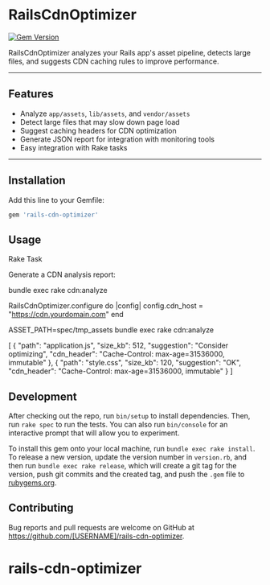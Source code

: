 # RailsCdnOptimizer

[![Gem Version](https://badge.fury.io/rb/rails-cdn-optimizer.svg)](https://badge.fury.io/rb/rails-cdn-optimizer)

RailsCdnOptimizer analyzes your Rails app's asset pipeline, detects large files, and suggests CDN caching rules to improve performance.

---

## Features

- Analyze `app/assets`, `lib/assets`, and `vendor/assets`
- Detect large files that may slow down page load
- Suggest caching headers for CDN optimization
- Generate JSON report for integration with monitoring tools
- Easy integration with Rake tasks

---

## Installation

Add this line to your Gemfile:

```ruby
gem 'rails-cdn-optimizer'

```

## Usage

Rake Task

Generate a CDN analysis report:

bundle exec rake cdn:analyze


RailsCdnOptimizer.configure do |config|
  config.cdn_host = "https://cdn.yourdomain.com"
end

ASSET_PATH=spec/tmp_assets bundle exec rake cdn:analyze


[
  {
    "path": "application.js",
    "size_kb": 512,
    "suggestion": "Consider optimizing",
    "cdn_header": "Cache-Control: max-age=31536000, immutable"
  },
  {
    "path": "style.css",
    "size_kb": 120,
    "suggestion": "OK",
    "cdn_header": "Cache-Control: max-age=31536000, immutable"
  }
]


## Development

After checking out the repo, run `bin/setup` to install dependencies. Then, run `rake spec` to run the tests. You can also run `bin/console` for an interactive prompt that will allow you to experiment.

To install this gem onto your local machine, run `bundle exec rake install`. To release a new version, update the version number in `version.rb`, and then run `bundle exec rake release`, which will create a git tag for the version, push git commits and the created tag, and push the `.gem` file to [rubygems.org](https://rubygems.org).

## Contributing

Bug reports and pull requests are welcome on GitHub at https://github.com/[USERNAME]/rails-cdn-optimizer.
# rails-cdn-optimizer
